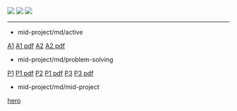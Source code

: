 ![](https://i.imgur.com/8qQTOl2.png)
![](https://i.imgur.com/CUJmIoi.png)
![](https://i.imgur.com/EwH1lxW.png)

---

- mid-project/md/active

[A1](../../md/active/a1.md)
[A1 pdf](../../md/active/a1.pdf)
[A2](../../md/active/a2.md)
[A2 pdf](../../md/active/a2.pdf)

- mid-project/md/problem-solving

[P1](../../md/problem-solving/p1.md)
[P1 pdf](../../md/problem-solving/p1.pdf)
[P2](../../md/problem-solving/p2.md)
[P1 pdf](../../md/problem-solving/p2.pdf)
[P3](../../md/problem-solving/p3.md)
[P3 pdf](../../md/problem-solving/p3.pdf)

- mid-project/md/mid-project

[hero](../../md/mid-project/hero.md)
